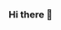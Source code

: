 ### Hi there 👋

<!--
**homgorn/homgorn** is a ✨ _special_ ✨ repository because its `README.md` (this file) appears on your GitHub profile.

Here are some ideas to get you started:

- 🔭 I’m currently working on ...
- 🌱 I’m currently learning ...
- 👯 I’m looking to collaborate on ...
- 🤔 I’m looking for help with ...
- 💬 Ask me about ...
- 📫 How to reach me: ...
- 😄 Pronouns: ...
- ⚡ Fun fact: ...
Март 2014 — по настоящее время
9 лет 9 месяцев
Refertur
Вебразработчик WordPress
За 8 лет создано более 100 сайтов на CMS Wordpress.
В приоритете почасовая оплата за услуги в зависиомости от задач. Работаю быстро.

Разработка в среде Zerocode (No code), что значительно снижает сроки и стоимость, а также позволяет максимально быстро создавать работающие MVP для тестирования:

- Агрегаторы, каталоги, листинги
- Интернет магазины
- AI автоперевод контента и метаданных на другие языки
- Автопостинг контента в любые социальные сети и мессенджеры
- Партнерские магазины, витрины, агрегаторы купонов и промокодов
- Размещение товаров и услуг в социальных сетях, маркетплейсах
- Поддержка и развитие существующих проектов

SEO:

- Сбор и кластеризация семантического ядра
- Внутренняя оптимизация
- Внутренняя и сквозная перелинковка
- Написание метатегов title, description, headings, alt
- Уникализация изображений, копирайтинг/рерайтинг текстов
- Lazy load видео и изображений
- Регистрация и настройка yandex webmaster, google search console, отправка страниц на переобход
- Установка и настройка yandex metrika, google analytics
- Создание xml, html карты сайта
- Настройка robots.txt
- Микроразметка Schema.org, Opengraph
- PageSpeed и Core Web Vitals
- Структурированные данные
- Линкбилдинг
- Оптимизация изображений
- SEO оптимизация сайтов на CMS 1с Битрикс
- Добавление мультиязычности
- Статейное продвижение
- Интеграция ChatGPT на любой сайт (поддомен или в папку) и в ботов телеграм - через API OpenAI (от $0.0004), API ChatGPT (от $0.0002) за 1000 токенов.
- Создание GPT ботов с контекстными promts (подсказками)
- Интеграция генератора изображений DALL-E, Stable Diffusion на сайты, боты в телеграм (от $0.016) за 1 генерацию.
- Нейрокопирайтинг GPT, создание грамотных promts (подсказки) для автоматического написания уникального контента с выгрузкой на сайты, маркетплейсы, соц. сети и тд. Форматы экспорта: ссылки или статические файлы: RSS, XML, YML, CSV и т.д.

Массовая загрузка любого контента в Wordpress или любую CMS - текстов, товаров, услуг, недвижимость, автомобили и т.д. в том числе уникальные, автоматически генерируемые тексты нейросетью OpenAI GPT-3 с последующей вычиткой и редактированием.

Выгрузки в:

- Маркетплейсы: (Wildberris, Ozon, Яндекс.Маркет, Сбермегамаркет, Aliexpress, Amazon, eBay, Etsy, Alibaba, Rakuten и т.д.)
- Яндекс.Бизнес: товары/услуги
- Яндекс: Турбо-страницы, товары
- Яндекс Вебмастер: товары
- Google Merchant Center: товары
- Facebook Commerce manager: товары
- Instagram shopping: товары
- Телеграм: бот-каталог услуг и товаров, магазин
- Вконтакте: товары/услуги
- Одноклассники: товары/услуги
- Юла: товары/услуги
- Авито: товары/услуги
- Viber: товары/услуги
- Агрегаторы: товары/услуги (Pulscen, Price.ru, Blizko, Cataloxy.ru, и тд)
- Размещение товаров на бирже импортозамещения etpgpb.ru b и других
- Интернет магазины, конструкторы сайтов (OpenCart, PrestaShop, Shopify, Webasyst, Tilda, Wix, Insales, Advantshop, и т.д.)
- 2Gis: товары/услуги

Скрапинг, парсинг: товаров, категорий, таблиц, листингов, прайс листов, каталогов. Конвертация из/в Excel, CSV, XML, YML, JSON

Выгрузка товаров с сайтов поставщиков (маркетплейсы,интернет магазины, опт, мелкий опт, дропшиппинг, совместные покупки и т.д.)

Выгрузки постов из социальных сетей.

Экспорт товаров в PDF, формирование каталогов, прайс листов для печати и оффлайн чтения с активными ссылками.



Безопасность:

- Настройка firewall
- Защита от подбора пароля и DDoS
- Защита от вирусов и контроль изменения ядра
- Резервное копирование и восстановление сайта

Настройка рекламы:

- Контекстная реклама (Yandex, Mail, Google, Bing)
- Реклама в социальных и сетях
- E-mail рассылки
- SMS рассылки
- Таргетинг
- Ретаргетинг
- Медийная реклама
- Продвижение и рассылки в мессенджерах
- Чат боты
- Автопостинг по расписанию новостей, товаров в социальные сети (Более 20)
- Партнерские программы, размещение офферов в партнерских сетях.
- Арбитраж трафика

В данный момент являюсь самозанятым.

Прошу по всем вопросам писать в Telegram: @notview
